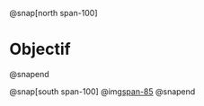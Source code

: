@snap[north span-100]
# Objectif
@snapend

@snap[south span-100]
  @img[span-85](assets/img/intro.png)
@snapend
